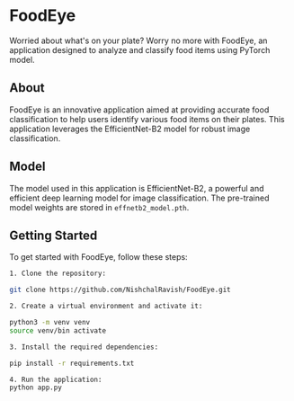 # FoodEye

Worried about what's on your plate? Worry no more with FoodEye, an application designed to analyze and classify food items using PyTorch model.

## About

FoodEye is an innovative application aimed at providing accurate food classification to help users identify various food items on their plates. This application leverages the EfficientNet-B2 model for robust image classification.

## Model

The model used in this application is EfficientNet-B2, a powerful and efficient deep learning model for image classification. The pre-trained model weights are stored in `effnetb2_model.pth`.

## Getting Started

To get started with FoodEye, follow these steps:
```bash
1. Clone the repository:

git clone https://github.com/NishchalRavish/FoodEye.git

2. Create a virtual environment and activate it:

python3 -m venv venv
source venv/bin activate

3. Install the required dependencies:

pip install -r requirements.txt

4. Run the application:
python app.py
